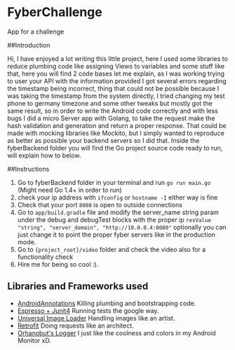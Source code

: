 # FyberChallenge
App for a challenge


##Introduction

Hi, I have enjoyed a lot writing this little project, here I used some libraries to reduce plumbing
code like assigning Views to variables and some stuff like that, here you will find 2 code bases let 
me explain, as I was working trying to user your API with the information provided I got several errors
regarding the timestamp being incorrect, thing that could not be possible because I was taking the 
timestamp from the system directly, I tried changing my test phone to germany timezone and some other
tweaks but mostly got the same result, so in order to write the Android code correctly and with less
bugs I did a micro Server app with Golang, to take the request make the hash validation and generation
and return a proper response. That could be made with mocking libraries like Mockito, but I simply wanted
to reproduce as better as possible your backend servers so I did that. Inside the fyberBackend folder 
you will find the Go project source code ready to run, will explain how to below.

##Instructions

1. Go to fyberBackend folder in your terminal and run `go run main.go` (Might need Go 1.4+ in order to run)
2. check your ip address with `ifconfig` or `hostname -I` either way is fine
3. Check that your port `8080` is open to outside connections
4. Go to `app/build.gradle` file and modify the server_name string param under the debug and debugTest blocks
 with the proper ip `resValue "string", "server_domain", "http://10.0.0.4:8080"` optionally you can
 just change it to point the proper fyber servers like in the production mode.
5. Go to `{project_root}/video` folder and check the video also for a functionality check
6. Hire me for being so cool :).

## Libraries and Frameworks used

* [AndroidAnnotations](http://androidannotations.org/) Killing plumbing and bootstrapping code.
* [Espresso + Junit4](https://google.github.io/android-testing-support-library/docs/espresso/index.html) Running tests the google way.
* [Universal Image Loader](https://github.com/nostra13/Android-Universal-Image-Loader) Handling images like an artist.
* [Retrofit](http://square.github.io/retrofit/) Doing requests like an architect.
* [Orhanobut's Logger](https://github.com/orhanobut/logger) I just like the coolness and colors in my Android Monitor xD.